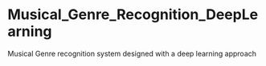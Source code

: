 # Musical_Genre_Recognition_DeepLearning
Musical Genre recognition system designed with a deep learning approach
